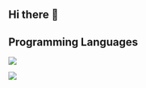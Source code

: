 ## Hi there 👋

## Programming Languages
<!-- Most Used Languages -->
![](https://skillicons.dev/icons?i=html,css,js,typescript,python)

<!-- Skill Icons -->
![](https://github-readme-stats.vercel.app/api/top-langs?studio-natsu=yukimura-manase)

<!--
**studio-natsu/studio-natsu** is a ✨ _special_ ✨ repository because its `README.md` (this file) appears on your GitHub profile.

Here are some ideas to get you started:

- 🔭 I’m currently working on ...
- 🌱 I’m currently learning ...
- 👯 I’m looking to collaborate on ...
- 🤔 I’m looking for help with ...
- 💬 Ask me about ...
- 📫 How to reach me: ...
- 😄 Pronouns: ...
- ⚡ Fun fact: ...
-->
